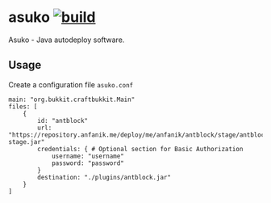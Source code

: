 # asuko [![build](https://github.com/anfanik/asuko/actions/workflows/build.yml/badge.svg)](https://github.com/anfanik/asuko/actions/workflows/build.yml)
Asuko - Java autodeploy software.

## Usage
Create a configuration file `asuko.conf`
``` hocon
main: "org.bukkit.craftbukkit.Main"
files: [
	{
		id: "antblock"
		url: "https://repository.anfanik.me/deploy/me/anfanik/antblock/stage/antblock-stage.jar"
		credentials: { # Optional section for Basic Authorization
			username: "username"
			password: "password"
		}
		destination: "./plugins/antblock.jar"
	}
]
```